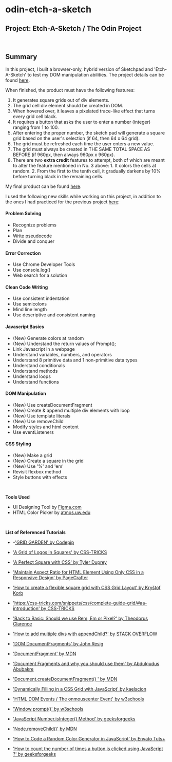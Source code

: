 # odin-etch-a-sketch
## Project: Etch-A-Sketch / The Odin Project 
<br>

## Summary ##
In this project, I built a browser-only, hybrid version of Sketchpad and 'Etch-A-Sketch' to test my DOM manipulation abilities. The project details can be found [here](https://www.theodinproject.com/lessons/foundations-etch-a-sketch). 

When finished, the product must have the following features:

1. It generates square grids out of div elements.
2. The grid cell div element should be created in DOM.
3. When hovered over, it leaves a pixelated trace-like effect that turns every grid cell black.
4. It requires a button that asks the user to enter a number (integer) ranging from 1 to 100.
5. After entering the proper number, the sketch pad will generate a square grid based on the user's selection (if 64, then 64 x 64 grid).
6. The grid must be refreshed each time the user enters a new value.
7. The grid must always be created in THE SAME TOTAL SPACE AS BEFORE (if 960px, then always 960px x 960px). 
8. There are two **extra credit** features to attempt, both of which are meant to alter the feature mentioned in No. 3 above: 1. It colors the cells at random. 2. From the first to the tenth cell, it gradually darkens by 10% before turning black in the remaining cells.

My final product can be found [here](https://kbelltree.github.io/odin-etch-a-sketch/). 

I used the following new skills while working on this project, in addition to the ones I had practiced for the previous project [here](https://github.com/kbelltree/odin-rock-paper-scissors):
#### Problem Solving ####
   * Recognize problems
   * Plan
   * Write pseudocode
   * Divide and conquer
#### Error Correction ####
   * Use Chrome Developer Tools
   * Use console.log()
   * Web search for a solution
#### Clean Code Writing ####
   * Use consistent indentation
   * Use semicolons 
   * Mind line length
   * Use descriptive and consistent naming
#### Javascript Basics ####
   * (New) Generate colors at random
   * (New) Understand the return values of Prompt();
   * Link Javascript in a webpage   
   * Understand variables, numbers, and operators 
   * Understand 8 primitive data and 1 non-primitive data types
   * Understand conditionals 
   * Understand methods
   * Understand loops
   * Understand functions
#### DOM Manipulation ####
   * (New) Use createDocumentFragment 
   * (New) Create & append multiple div elements with loop 
   * (New) Use template literals 
   * (New) Use removeChild
   * Modify styles and html content  
   * Use eventListeners 
#### CSS Styling ####
   * (New) Make a grid
   * (New) Create a square in the grid
   * (New) Use '%' and 'em'  
   * Revisit flexbox method
   * Style buttons with effects
   
<br>

**Tools Used**
  - UI Designing Tool by [Figma.com](https://www.figma.com)
  - HTML Color Picker
 by [atmos.uw.edu](https://a.atmos.washington.edu/~ovens/javascript/colorpicker.html)

<br>

**List of Referenced Tutorials**

  -  -['GRID GARDEN' by Codepip](https://cssgridgarden.com/)
  
  - ['A Grid of Logos in Squares' by CSS-TRICKS](https://css-tricks.com/a-grid-of-logos-in-squares/)

  - ['A Perfect Square with CSS' by Tyler Duprey](https://tylerduprey-52451.medium.com/a-perfect-square-with-css-964499440998)

  - ['Maintain Aspect Ratio for HTML Element Using Only CSS in a Responsive Design' by PageCrafter](https://pagecrafter.com/maintain-aspect-ratio-for-html-element-using-only-css-in-a-responsive-design/)

  - ['How to create a flexible square grid with CSS Grid Layout' by Kryštof Korb](https://medium.com/cloudaper/how-to-create-a-flexible-square-grid-with-css-grid-layout-ea48baf038f3)
 
  - ['https://css-tricks.com/snippets/css/complete-guide-grid/#aa-introduction' by  CSS-TRICKS](https://css-tricks.com/snippets/css/complete-guide-grid/#aa-introduction)

  - ['Back to Basic: Should we use Rem, Em or Pixel?' by Theodorus Clarence](https://dev.to/theodorusclarence/back-to-basic-should-we-use-rem-em-or-pixel-1hd0)

  - ['How to add multiple divs with appendChild?' by STACK OVERFLOW](https://stackoverflow.com/questions/14910196/how-to-add-multiple-divs-with-appendchild)

  - ['DOM DocumentFragments' by John Resig](https://johnresig.com/blog/dom-documentfragments/)

  - ['DocumentFragment' by MDN](https://developer.mozilla.org/en-US/docs/Web/API/DocumentFragment)
  
  - ['Document Fragments and why you should use them' by Abdulqudus Abubakre](https://dev.to/ibn_abubakre/document-fragments-and-why-you-should-use-them-14fk)

  - ['Document.createDocumentFragment()
' by MDN](https://developer.mozilla.org/en-US/docs/Web/API/Document/createDocumentFragment)

  - ['Dynamically Filling in a CSS Grid with JavaScript' by kaelscion](https://dev.to/kaelscion/dynamically-filling-in-a-css-grid-with-javascript-5geb)

  - ['HTML DOM Events / The onmouseenter Event' by w3schools](https://www.w3schools.com/jsref/tryit.asp?filename=tryjsref_onmousemove_over_enter)

  - ['Window prompt()' by w3schools](https://www.w3schools.com/jsref/met_win_prompt.asp)

  - ['JavaScript Number.isInteger() Method' by geeksforgeeks](https://www.geeksforgeeks.org/javascript-number-isinteger-function/)

  - ['Node.removeChild()' by MDN](https://developer.mozilla.org/en-US/docs/Web/API/Node/removeChild)

  - ['How to Code a Random Color Generator in JavaScript' by Envato Tuts+](https://code.tutsplus.com/tutorials/how-to-code-a-random-color-generator-in-javascript--cms-39861)

  - ['How to count the number of times a button is clicked using JavaScript ?' by geeksforgeeks](https://www.geeksforgeeks.org/how-to-count-the-number-of-times-a-button-is-clicked-using-javascript/)
  